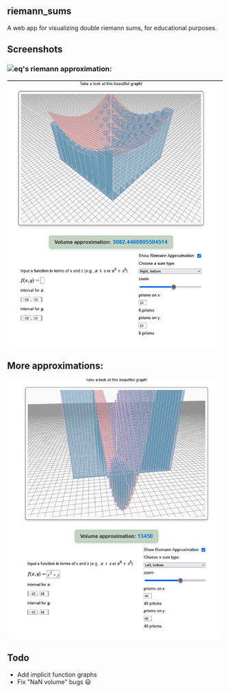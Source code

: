 
## riemann_sums
A web app for visualizing double riemann sums, for educational purposes.


## Screenshots 
### ![eq](https://latex.codecogs.com/png.image?\dpi{110}{\color{Emerald}\int_{-10}^{10}\int_{-10}^{10}\sqrt{x^2&plus;y^2}dy&space;dx)'s riemann approximation:
![a peculiar graph](https://raw.githubusercontent.com/unhappygirl/riemann_sums/refs/heads/master/ss1.png)
## More approximations:
![another peculiar graph](https://raw.githubusercontent.com/unhappygirl/riemann_sums/refs/heads/master/ss2.png)


## Todo

- Add implicit function graphs
- Fix "NaN volume" bugs :smiley:

